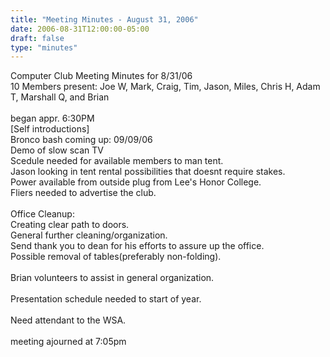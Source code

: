 ```yaml
---
title: "Meeting Minutes - August 31, 2006"
date: 2006-08-31T12:00:00-05:00
draft: false
type: "minutes"
---
```


Computer Club Meeting Minutes for 8/31/06<br />
10 Members present: Joe W, Mark, Craig, Tim, Jason, Miles, Chris H, Adam T, Marshall Q, and Brian<br />
<br />
began appr. 6:30PM<br />
[Self introductions]<br />
Bronco bash coming up: 09/09/06<br />
Demo of slow scan TV<br />
Scedule needed for available members to man tent.<br />
Jason looking in tent rental possibilities that doesnt require stakes.<br />
Power available from outside plug from Lee's Honor College.<br />
Fliers needed to advertise the club.<br />
<br />
Office Cleanup:<br />
Creating clear path to doors.<br />
General further cleaning/organization.<br />
Send thank you to dean for his efforts to assure up the office.<br />
Possible removal of tables(preferably non-folding).<br />
<br />
Brian volunteers to assist in general organization.<br />
<br />
Presentation schedule needed to start of year.<br />
<br />
Need attendant to the WSA.<br />
<br />
meeting ajourned at 7:05pm<br />
<br />
